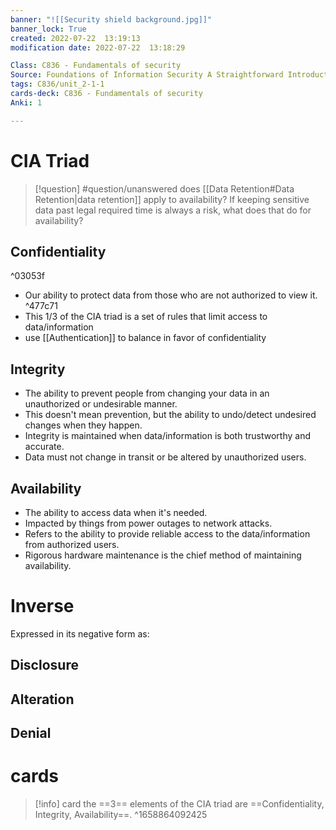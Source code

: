 ```yaml
---
banner: "![[Security shield background.jpg]]"
banner_lock: True
created: 2022-07-22  13:19:13
modification date: 2022-07-22  13:18:29

Class: C836 - Fundamentals of security
Source: Foundations of Information Security A Straightforward Introduction
tags: C836/unit_2-1-1
cards-deck: C836 - Fundamentals of security
Anki: 1

---
```

# CIA Triad

>[!question] #question/unanswered 
>does [[Data Retention#Data Retention|data retention]] apply to availability?
>If keeping sensitive data past legal required time is always a risk, what does that do for availability?

## Confidentiality
^03053f
- Our ability to protect data from those who are not authorized to view it. ^477c71
- This 1/3 of the CIA triad is a set of rules that limit access to data/information
- use [[Authentication]] to balance in favor of confidentiality

## Integrity
- The ability to prevent people from changing your data in an unauthorized or undesirable manner.
- This doesn't mean prevention, but the ability to undo/detect undesired changes when they happen.
- Integrity is maintained when data/information is both trustworthy and accurate.
- Data must not change in transit or be altered by unauthorized users.

## Availability
- The ability to access data when it's needed.
- Impacted by things from power outages to network attacks.
- Refers to the ability to provide reliable access to the data/information from authorized users.
- Rigorous hardware maintenance is the chief method of maintaining availability.


# Inverse
Expressed in its negative form as:
## Disclosure
## Alteration
## Denial

# cards
>[!info] card
>the ==3== elements of the CIA triad are ==Confidentiality, Integrity, Availability==. 
^1658864092425

